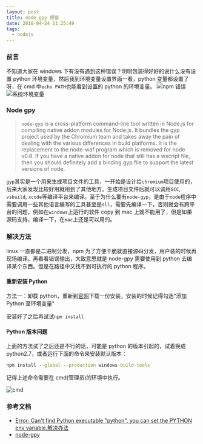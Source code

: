 ```yaml
---
layout: post
title: node gpy 报错
date: 2018-04-24 11:25:49
tags:
  - nodejs
---
```


### 前言

不知道大家在 windows 下有没有遇到这种错误？明明包装得好好的说什么没有设置 python 环境变量，然后我到环境变量设置界面一看，python 变量都设置了呀，在 cmd 中`echo PATH`也能看到设置的 python 的环境变量。
![npm 错误](https://fs.andylistudio.com/1524540596938.png/800x400)
![系统环境变量](https://fs.andylistudio.com/1524544026718.png/800x400)

### Node gpy

> `node-gyp` is a cross-platform command-line tool written in Node.js for compiling native addon modules for Node.js. It bundles the gyp project used by the Chromium team and takes away the pain of dealing with the various differences in build platforms. It is the replacement to the node-waf program which is removed for node v0.8. If you have a native addon for node that still has a wscript file, then you should definitely add a binding.gyp file to support the latest versions of node.

`gyp`其实是一个用来生成项目文件的工具，一开始是设计给`chromium`项目使用的，后来大家发现比较好用就用到了其他地方。生成项目文件后就可以调用`GCC`, `vsbuild`, `xcode`等编译平台来编译。至于为什么要有`node-gyp`，是由于`node`程序中需要调用一些其他语言编写的工具甚至是`dll`，需要先编译一下，否则就会有跨平台的问题，例如在`windows`上运行的软件 copy 到 mac 上就不能用了，但是如果源码支持，编译一下，在`mac`上还是可以用的。

### 解决方法

linux 一直都是二进制分发，npm 为了方便干脆就直接源码分发，用户装的时候再现场编译。再看看错误输出，大致意思就是 node-gpy 需要使用到 python 去编译某个东西。但是在路径中又找不到可执行的 python 程序。

#### 重新安装 Python

方法一：卸载 python，重新到[官网](https://www.python.org/downloads/windows/)下载一份安装，安装的时候记得勾选“添加 Python 至环境变量”

安装好了之后再试试`npm install`

#### Python 版本问题

上面的方法试了之后还是不行的话，可能是 python 的版本引起的，试着换成 python2.7，或者运行下面的命令来安装默认版本：

```cmd
npm install --global --production windows-build-tools
```

记得上述命令需要在 cmd(管理员)的环境中执行。

![cmd](https://fs.andylistudio.com/1524545060774.png)

### 参考文档

* [Error: Can't find Python executable "python", you can set the PYTHON env variable.解决办法](https://blog.csdn.net/weixin_36222137/article/details/78463543)
* [node-gpy](https://github.com/nodejs/node-gyp)
